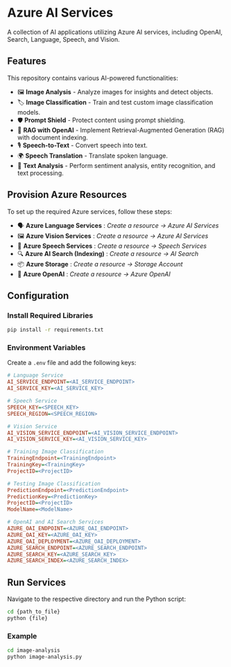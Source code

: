# Azure AI Services

A collection of AI applications utilizing Azure AI services, including OpenAI, Search, Language, Speech, and Vision.

## Features

This repository contains various AI-powered functionalities:

- 🖼️ **Image Analysis** - Analyze images for insights and detect objects.
- 🏷️ **Image Classification** - Train and test custom image classification models.
- 🛡️ **Prompt Shield** - Protect content using prompt shielding.
- 📄 **RAG with OpenAI** - Implement Retrieval-Augmented Generation (RAG) with document indexing.
- 🎙️ **Speech-to-Text** - Convert speech into text.
- 🌍 **Speech Translation** - Translate spoken language.
- 📝 **Text Analysis** - Perform sentiment analysis, entity recognition, and text processing.

## Provision Azure Resources

To set up the required Azure services, follow these steps:

- 🗣️ **Azure Language Services**  : *Create a resource → Azure AI Services*
- 🖼️ **Azure Vision Services**  : *Create a resource → Azure AI Services*
- 🎤 **Azure Speech Services**  : *Create a resource → Speech Services*
- 🔍 **Azure AI Search (Indexing)**  : *Create a resource → AI Search*
- 📦 **Azure Storage**  : *Create a resource → Storage Account*
- 🤖 **Azure OpenAI**  : *Create a resource → Azure OpenAI*

## Configuration

### Install Required Libraries
```bash
pip install -r requirements.txt
```

### Environment Variables

Create a `.env` file and add the following keys:

```ini
# Language Service
AI_SERVICE_ENDPOINT=<AI_SERVICE_ENDPOINT>
AI_SERVICE_KEY=<AI_SERVICE_KEY>

# Speech Service
SPEECH_KEY=<SPEECH_KEY>
SPEECH_REGION=<SPEECH_REGION>

# Vision Service
AI_VISION_SERVICE_ENDPOINT=<AI_VISION_SERVICE_ENDPOINT>
AI_VISION_SERVICE_KEY=<AI_VISION_SERVICE_KEY>

# Training Image Classification
TrainingEndpoint=<TrainingEndpoint>
TrainingKey=<TrainingKey>
ProjectID=<ProjectID>

# Testing Image Classification
PredictionEndpoint=<PredictionEndpoint>
PredictionKey=<PredictionKey>
ProjectID=<ProjectID>
ModelName=<ModelName>

# OpenAI and AI Search Services
AZURE_OAI_ENDPOINT=<AZURE_OAI_ENDPOINT>
AZURE_OAI_KEY=<AZURE_OAI_KEY>
AZURE_OAI_DEPLOYMENT=<AZURE_OAI_DEPLOYMENT>
AZURE_SEARCH_ENDPOINT=<AZURE_SEARCH_ENDPOINT>
AZURE_SEARCH_KEY=<AZURE_SEARCH_KEY>
AZURE_SEARCH_INDEX=<AZURE_SEARCH_INDEX>
```

## Run Services

Navigate to the respective directory and run the Python script:

```bash
cd {path_to_file}
python {file}
```

### Example
```bash
cd image-analysis
python image-analysis.py
